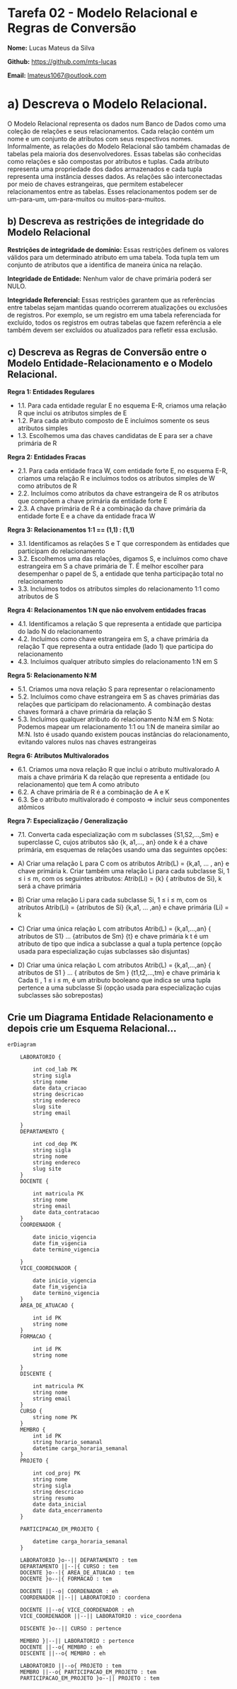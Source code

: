 # Tarefa 02 - Modelo Relacional e Regras de Conversão

**Nome:** Lucas Mateus da Silva

**Github:** https://github.com/mts-lucas

**Email:** lmateus1067@outlook.com

##

# a) Descreva o Modelo Relacional.

O Modelo Relacional representa os dados num Banco de Dados como uma coleção de relações e seus relacionamentos. Cada relação contém um nome e um conjunto de atributos com seus respectivos nomes. Informalmente, as relações do Modelo Relacional são também chamadas de tabelas pela maioria dos desenvolvedores. Essas tabelas são conhecidas como relações e são compostas por atributos e tuplas. Cada atributo representa uma propriedade dos dados armazenados e cada tupla representa uma instância desses dados.
As relações são interconectadas por meio de chaves estrangeiras, que permitem estabelecer relacionamentos entre as tabelas. Esses relacionamentos podem ser de um-para-um, um-para-muitos ou muitos-para-muitos.

## b) Descreva as restrições de integridade do Modelo Relacional

**Restrições de integridade de domínio:** Essas restrições definem os valores válidos para um determinado atributo em uma tabela. Toda tupla tem um conjunto de atributos que a identifica de maneira única na relação.

**Integridade de Entidade:** Nenhum valor de chave primária poderá ser NULO.

**Integridade Referencial:** Essas restrições garantem que as referências entre tabelas sejam mantidas quando ocorrerem atualizações ou exclusões de registros. Por exemplo, se um registro em uma tabela referenciada for excluído, todos os registros em outras tabelas que fazem referência a ele também devem ser excluídos ou atualizados para refletir essa exclusão.

## c) Descreva as Regras de Conversão entre o Modelo Entidade-Relacionamento e o Modelo Relacional.

**Regra 1: Entidades Regulares**

- 1.1. Para cada entidade regular E no esquema E-R, criamos uma relação R que inclui os atributos simples de E
- 1.2. Para cada atributo composto de E incluímos somente os seus atributos simples
- 1.3. Escolhemos uma das chaves candidatas de E para ser a chave primária de R

**Regra 2: Entidades Fracas**

- 2.1. Para cada entidade fraca W, com entidade forte E, no esquema E-R, criamos uma relação R e incluímos todos os atributos simples de W como atributos de R
- 2.2. Incluímos como atributos da chave estrangeira de R os atributos que compõem a chave primária da entidade forte E
- 2.3. A chave primária de R é a combinação da chave primária da entidade forte E e a chave da entidade fraca W

**Regra 3: Relacionamentos 1:1 == (1,1) : (1,1)**

- 3.1. Identificamos as relações S e T que correspondem às entidades que participam do relacionamento
- 3.2. Escolhemos uma das relações, digamos S, e incluímos como chave estrangeira em S a chave primária de T. É melhor escolher para desempenhar o papel de S, a entidade que tenha participação total no relacionamento
- 3.3. Incluímos todos os atributos simples do relacionamento 1:1 como atributos de S

**Regra 4: Relacionamentos 1:N que não envolvem entidades fracas**

- 4.1. Identificamos a relação S que representa a entidade que participa do lado N do relacionamento
- 4.2. Incluímos como chave estrangeira em S, a chave primária da relação T que representa a outra entidade (lado 1) que participa do relacionamento
- 4.3. Incluímos qualquer atributo simples do relacionamento 1:N em S

**Regra 5: Relacionamento N:M**

- 5.1. Criamos uma nova relação S para representar o relacionamento
- 5.2. Incluímos como chave estrangeira em S as chaves primárias das relações que participam do relacionamento. A combinação destas chaves formará a chave primária da relação S
- 5.3. Incluímos qualquer atributo do relacionamento N:M em S
  Nota: Podemos mapear um relacionamento 1:1 ou 1:N de maneira similar ao M:N. Isto é usado quando existem poucas instâncias do relacionamento, evitando valores nulos nas chaves estrangeiras

**Regra 6: Atributos Multivalorados**

- 6.1. Criamos uma nova relação R que inclui o atributo multivalorado A mais a chave primária K da relação que representa a entidade (ou relacionamento) que tem A como atributo
- 6.2. A chave primária de R é a combinação de A e K
- 6.3. Se o atributo multivalorado é composto => incluir seus componentes atômicos

**Regra 7: Especialização / Generalização**

- 7.1. Converta cada especialização com m subclasses {S1,S2,...,Sm} e superclasse C, cujos atributos são {k, a1,..., an} onde k é a chave primária, em esquemas de relações usando uma das seguintes opções:

- A) Criar uma relação L para C com os atributos Atrib(L) = {k,a1, ... , an} e chave primária k. Criar também uma relação Li para cada subclasse Si, 1 ≤ i ≤ m, com os seguintes atributos: Atrib(Li) = {k} { atributos de Si}, k será a chave primária
- B) Criar uma relação Li para cada subclasse Si, 1 ≤ i ≤ m, com os atributos Atrib(Li) = {atributos de Si} {k,a1, ... ,an} e chave primária (Li) = k
- C) Criar uma única relação L com atributos Atrib(L) = {k,a1,...,an} { atributos de S1} ... {atributos de Sm} {t} e chave primária k
  t é um atributo de tipo que indica a subclasse a qual a tupla pertence (opção usada para especialização cujas subclasses são disjuntas)
- D) Criar uma única relação L com atributos Atrib(L) = {k,a1,...,an} { atributos de S1 } ... { atributos de Sm } {t1,t2,...,tm} e chave primária k
  Cada ti , 1 ≤ i ≤ m, é um atributo booleano que indica se uma tupla pertence a uma subclasse Si (opção usada para especialização cujas subclasses são sobrepostas)

## Crie um Diagrama Entidade Relacionamento e depois crie um Esquema Relacional...

```mermaid
erDiagram

    LABORATORIO {

        int cod_lab PK
        string sigla
        string nome
        date data_criacao
        string descricao
        string endereco
        slug site
        string email

    }
    DEPARTAMENTO {

        int cod_dep PK
        string sigla
        string nome
        string endereco
        slug site
    }
    DOCENTE {

        int matricula PK
        string nome
        string email
        date data_contratacao
    }
    COORDENADOR {

        date inicio_vigencia
        date fim_vigencia
        date termino_vigencia

    }
    VICE_COORDENADOR {

        date inicio_vigencia
        date fim_vigencia
        date termino_vigencia
    }
    AREA_DE_ATUACAO {

        int id PK
        string nome
    }
    FORMACAO {

        int id PK
        string nome

    }
    DISCENTE {

        int matricula PK
        string nome
        string email
    }
    CURSO {
        string nome PK
    }
    MEMBRO {
        int id PK
        string horario_semanal
        datetime carga_horaria_semanal
    }
    PROJETO {

        int cod_proj PK
        string nome
        string sigla
        string descricao
        string resumo
        date data_inicial
        date data_encerramento
    }

    PARTICIPACAO_EM_PROJETO {

        datetime carga_horaria_semanal
    }

    LABORATORIO }o--|| DEPARTAMENTO : tem
    DEPARTAMENTO ||--|{ CURSO : tem
    DOCENTE }o--|{ AREA_DE_ATUACAO : tem
    DOCENTE }o--|{ FORMACAO : tem

    DOCENTE ||--o| COORDENADOR : eh
    COORDENADOR ||--|| LABORATORIO : coordena

    DOCENTE ||--o{ VICE_COORDENADOR : eh
    VICE_COORDENADOR ||--|| LABORATORIO : vice_coordena

    DISCENTE }o--|| CURSO : pertence

    MEMBRO }|--|| LABORATORIO : pertence
    DOCENTE ||--o{ MEMBRO : eh
    DISCENTE ||--o{ MEMBRO : eh

    LABORATORIO ||--o{ PROJETO : tem
    MEMBRO ||--o{ PARTICIPACAO_EM_PROJETO : tem
    PARTICIPACAO_EM_PROJETO }o--|| PROJETO : tem



```


